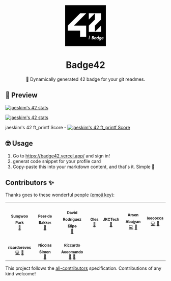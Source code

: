 <div align="center">
  <img src="/public/badge42_logo.svg" height="128px" alt="badge42 logo" >
  <h1>Badge42</h1>
  <p>🚀 Dynamically generated 42 badge for your git readmes.</p>
</div>

## 👀 Preview

[![jaeskim's 42 stats](https://badge42.vercel.app/api/v2/cl0yx1v0j0158ns5shlllmdvb/stats?cursusId=21&coalitionId=85)](https://github.com/JaeSeoKim/badge42)

[![jaeskim's 42 stats](https://badge42.vercel.app/api/v2/cl0yx1v0j0158ns5shlllmdvb/stats?cursusId=9&coalitionId=piscine)](https://github.com/JaeSeoKim/badge42)

jaeskim's 42 ft_printf Score - [![jaeskim's 42 ft_printf Score](https://badge42.vercel.app/api/v2/cl0yx1v0j0158ns5shlllmdvb/project/2004625)](https://github.com/JaeSeoKim/badge42)

## 🤓 Usage

1. Go to <https://badge42.vercel.app/> and sign in!
2. generat code snippet for your profile card
3. Copy-paste this into your markdown content, and that's it. Simple 🥳

## Contributors ✨

Thanks goes to these wonderful people ([emoji key](https://allcontributors.org/docs/en/emoji-key)):

<!-- ALL-CONTRIBUTORS-LIST:START - Do not remove or modify this section -->
<!-- prettier-ignore-start -->
<!-- markdownlint-disable -->
<table>
  <tr>
    <td align="center"><a href="http://sungwoo.dev"><img src="https://avatars.githubusercontent.com/u/33975709?v=4?s=100" width="100px;" alt=""/><br /><sub><b>Sungwoo Park</b></sub></a><br /><a href="https://github.com/JaeSeoKim/badge42/issues?q=author%3Acos18" title="Bug reports">🐛</a></td>
    <td align="center"><a href="https://github.com/pde-bakk"><img src="https://avatars.githubusercontent.com/u/36886300?v=4?s=100" width="100px;" alt=""/><br /><sub><b>Peer de Bakker</b></sub></a><br /><a href="https://github.com/JaeSeoKim/badge42/issues?q=author%3Apde-bakk" title="Bug reports">🐛</a></td>
    <td align="center"><a href="https://www.linkedin.com/in/drelipe/"><img src="https://avatars.githubusercontent.com/u/9976038?v=4?s=100" width="100px;" alt=""/><br /><sub><b>David Rodríguez Elipe</b></sub></a><br /><a href="#ideas-d-r-e" title="Ideas, Planning, & Feedback">🤔</a></td>
    <td align="center"><a href="http://olesgedz.github.io"><img src="https://avatars.githubusercontent.com/u/8808075?v=4?s=100" width="100px;" alt=""/><br /><sub><b>Oles</b></sub></a><br /><a href="https://github.com/JaeSeoKim/badge42/issues?q=author%3Aolesgedz" title="Bug reports">🐛</a></td>
    <td align="center"><a href="https://jkctech.nl"><img src="https://avatars.githubusercontent.com/u/2072890?v=4?s=100" width="100px;" alt=""/><br /><sub><b>JKCTech</b></sub></a><br /><a href="https://github.com/JaeSeoKim/badge42/issues?q=author%3Ajkctech" title="Bug reports">🐛</a></td>
    <td align="center"><a href="https://github.com/aabajyan"><img src="https://avatars.githubusercontent.com/u/62068860?v=4?s=100" width="100px;" alt=""/><br /><sub><b>Arsen Abajyan</b></sub></a><br /><a href="https://github.com/JaeSeoKim/badge42/commits?author=aabajyan" title="Code">💻</a> <a href="https://github.com/JaeSeoKim/badge42/issues?q=author%3Aaabajyan" title="Bug reports">🐛</a></td>
    <td align="center"><a href="https://github.com/leeoocca"><img src="https://avatars.githubusercontent.com/u/36135198?v=4?s=100" width="100px;" alt=""/><br /><sub><b>leeoocca</b></sub></a><br /><a href="https://github.com/JaeSeoKim/badge42/commits?author=leeoocca" title="Code">💻</a> <a href="https://github.com/JaeSeoKim/badge42/issues?q=author%3Aleeoocca" title="Bug reports">🐛</a></td>
  </tr>
  <tr>
    <td align="center"><a href="https://github.com/ricardoreves"><img src="https://avatars.githubusercontent.com/u/89393929?v=4?s=100" width="100px;" alt=""/><br /><sub><b>ricardoreves</b></sub></a><br /><a href="https://github.com/JaeSeoKim/badge42/commits?author=ricardoreves" title="Code">💻</a> <a href="https://github.com/JaeSeoKim/badge42/issues?q=author%3Aricardoreves" title="Bug reports">🐛</a></td>
    <td align="center"><a href="https://github.com/Nimon77"><img src="https://avatars.githubusercontent.com/u/11821952?v=4?s=100" width="100px;" alt=""/><br /><sub><b>Nicolas Simon</b></sub></a><br /><a href="https://github.com/JaeSeoKim/badge42/issues?q=author%3ANimon77" title="Bug reports">🐛</a></td>
    <td align="center"><a href="https://github.com/raccoman"><img src="https://avatars.githubusercontent.com/u/48388138?v=4?s=100" width="100px;" alt=""/><br /><sub><b>Riccardo Accomando</b></sub></a><br /><a href="https://github.com/JaeSeoKim/badge42/pulls?q=is%3Apr+reviewed-by%3Araccoman" title="Reviewed Pull Requests">👀</a> <a href="#ideas-raccoman" title="Ideas, Planning, & Feedback">🤔</a></td>
  </tr>
</table>

<!-- markdownlint-restore -->
<!-- prettier-ignore-end -->

<!-- ALL-CONTRIBUTORS-LIST:END -->

This project follows the [all-contributors](https://github.com/all-contributors/all-contributors) specification. Contributions of any kind welcome!
